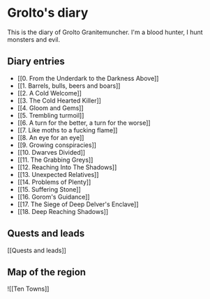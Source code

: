 # Grolto's diary

This is the diary of Grolto Granitemuncher. I'm a blood hunter, I hunt monsters and evil.

## Diary entries
- [[0. From the Underdark to the Darkness Above]]
- [[1. Barrels, bulls, beers and boars]]
- [[2. A Cold Welcome]]
- [[3. The Cold Hearted Killer]]
- [[4. Gloom and Gems]]
- [[5. Trembling turmoil]]
- [[6. A turn for the better, a turn for the worse]]
- [[7. Like moths to a fucking flame]]
- [[8. An eye for an eye]]
- [[9. Growing conspiracies]]
- [[10. Dwarves Divided]]
- [[11. The Grabbing Greys]]
- [[12. Reaching Into The Shadows]]
- [[13. Unexpected Relatives]]
- [[14. Problems of Plenty]]
- [[15. Suffering Stone]]
- [[16. Gorom's Guidance]]
- [[17. The Siege of Deep Delver's Enclave]]
- [[18. Deep Reaching Shadows]]

## Quests and leads

[[Quests and leads]]

## Map of the region

![[Ten Towns]]